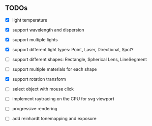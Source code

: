 ## TODOs
- [x] light temperature
- [x] support wavelength and dispersion

- [x] support multiple lights
- [x] support different light types: Point, Laser, Directional, Spot?
- [ ] support different shapes: Rectangle, Spherical Lens, LineSegment
- [ ] support multiple materials for each shape
- [x] support rotation transform
- [ ] select object with mouse click
- [ ] implement raytracing on the CPU for svg viewport
- [ ] progressive rendering
- [ ] add reinhardt tonemapping and exposure
